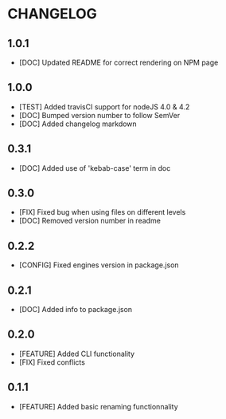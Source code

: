 # CHANGELOG

## 1.0.1
- [DOC] Updated README for correct rendering on NPM page

## 1.0.0
- [TEST] Added travisCI support for nodeJS 4.0 & 4.2
- [DOC] Bumped version number to follow SemVer
- [DOC] Added changelog markdown

## 0.3.1
- [DOC] Added use of 'kebab-case' term in doc

## 0.3.0
- [FIX] Fixed bug when using files on different levels
- [DOC] Removed version number in readme

## 0.2.2
- [CONFIG] Fixed engines version in package.json

## 0.2.1
- [DOC] Added info to package.json

## 0.2.0
- [FEATURE] Added CLI functionality
- [FIX] Fixed conflicts

## 0.1.1
- [FEATURE] Added basic renaming functionnality
